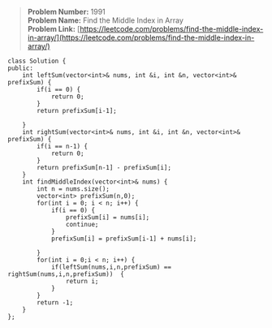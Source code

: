 > **Problem Number:** 1991 <br>
> **Problem Name:** Find the Middle Index in Array <br>
> **Problem Link:** [https://leetcode.com/problems/find-the-middle-index-in-array/](https://leetcode.com/problems/find-the-middle-index-in-array/) <br>

    class Solution {
    public:
        int leftSum(vector<int>& nums, int &i, int &n, vector<int>& prefixSum) {
            if(i == 0) {
                return 0;
            }
            return prefixSum[i-1];

        }
        int rightSum(vector<int>& nums, int &i, int &n, vector<int>& prefixSum) {
            if(i == n-1) {
                return 0;
            }
            return prefixSum[n-1] - prefixSum[i];
        }
        int findMiddleIndex(vector<int>& nums) {
            int n = nums.size();
            vector<int> prefixSum(n,0);
            for(int i = 0; i < n; i++) {
                if(i == 0) {
                    prefixSum[i] = nums[i];
                    continue;
                }
                prefixSum[i] = prefixSum[i-1] + nums[i];

            }
            for(int i = 0;i < n; i++) {
                if(leftSum(nums,i,n,prefixSum) == rightSum(nums,i,n,prefixSum))  {
                    return i;
                }
            }
            return -1;
        }
    };